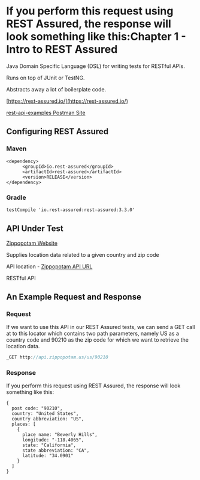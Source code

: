 # If you perform this request using REST Assured, the response will look something like this:Chapter 1 - Intro to REST Assured

Java Domain Specific Language (DSL) for writing tests for RESTful APIs.

Runs on top of JUnit or TestNG.

Abstracts away a lot of boilerplate code.

[https://rest-assured.io/](https://rest-assured.io/)

[rest-api-examples Postman Site](https://blog.postman.com/rest-api-examples/)

## Configuring REST Assured

### Maven

```
<dependency>
      <groupId>io.rest-assured</groupId>
      <artifactId>rest-assured</artifactId>
      <version>RELEASE</version>
</dependency>
```

### Gradle

```xml
testCompile 'io.rest-assured:rest-assured:3.3.0'
```

## API Under Test

[Zippopotam Website](http://zippopotam.us/)

Supplies location data related to a given country and zip code

API location - [Zippopotam API URL](http://api.zippopotam.us)

RESTful API

## An Example Request and Response

### Request

If we want to use this API in our REST Assured tests, we can send a GET call at to this locator which contains two path parameters, namely US as a country code and 90210 as the zip code for which we want to retrieve the location data.

```java
_GET http://api.zippopotam.us/us/90210
```

### Response

If you perform this request using REST Assured, the response will look something like this:

```
{
  post code: "90210",
  country: "United States",
  country abbreviation: "US",
  places: [
    {
      place name: "Beverly Hills",
      longitude: "-118.4065",
      state: "California",
      state abbreviation: "CA",
      latitude: "34.0901"
    }
  ]
}
```
